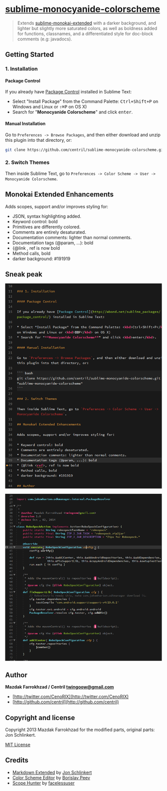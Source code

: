 # [sublime-monocyanide-colorscheme](https://github.com/centril/sublime-monocyanide-colorscheme)

> Extends [sublime-monokai-extended](https://github.com/jonschlinkert/sublime-monokai-extended) with a darker background, and lighter but slightly
> more saturated colors, as well as boldness added for functions, classnames,
> and a differentiated style for doc-block comments (e.g: javadocs).

<!-- Companion to [sublime-monocyanide-theme](https://github.com/centril/sublime-monocyandide-theme). -->

## Getting Started

### 1. Installation

#### Package Control

If you already have [Package Control](http://wbond.net/sublime_packages/package_control/) installed in Sublime Text:

* Select "Install Package" from the Command Palette: <kbd>Ctrl+Shift+P</kbd> on Windows and Linux or <kbd>⇧⌘P</kbd> on OS X)
* Search for "**Monocyanide Colorscheme**" and click <kbd>enter</kbd>.

#### Manual Installation

Go to `Preferences -> Browse Packages`, and then either download and unzip this plugin into that directory, or:

``` bash
git clone https://github.com/centril/sublime-monocyanide-colorscheme.git "sublime-monocyanide-colorscheme"
```

### 2. Switch Themes

Then inside Sublime Text, go to `Preferences -> Color Scheme -> User -> Monocyanide Colorscheme`.

## Monokai Extended Enhancements

Adds scopes, support and/or improves styling for:

* JSON, syntax highlighting added.
* Keyword control: bold
* Primitives are differently colored.
* Comments are entirely desaturated.
* Documentation comments: lighter than normal comments.
* Documentation tags (@param, ...): bold
* {@link <ref>, ref is now bold
* Method calls, bold
* darker background: #191919

## Sneak peak

![image](https://github.com/Centril/sublime-monocyanide-colorscheme/blob/screenshots/readme.md.png?raw=true "This readme.md file")

![image](https://github.com/Centril/sublime-monocyanide-colorscheme/blob/screenshots/groovy.png?raw=true "A .groovy file")

## Author

**Mazdak Farrokhzad / Centril <twingoow@gmail.com>**

+ [http://twitter.com/CenoRIX](http://twitter.com/CenoRIX)
+ [http://github.com/centril](http://github.com/centril)


## Copyright and license
Copyright 2013 Mazdak Farrokhzad for the modified parts,
original parts: Jon Schlinkert.

[MIT License](LICENSE.md)

[gfm]: https://help.github.com/articles/github-flavored-markdown#syntax-highlighting "GitHub Flavored Markdown"

## Credits

+ [Markdown Extended](https://github.com/jonschlinkert/sublime-monokai-extended) by [Jon Schlinkert](https://github.com/jonschlinkert)
+ [Color Scheme Editor](https://github.com/bobef/ColorSchemeEditor) by [Borislav Peev](https://github.com/bobef)
+ [Scope Hunter](https://github.com/facelessuser/ScopeHunter) by [facelessuser](https://github.com/facelessuser)